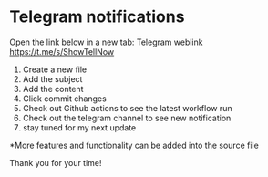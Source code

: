 # Telegram notifications

Open the link below in a new tab:
Telegram weblink
https://t.me/s/ShowTellNow

1) Create a new file
2) Add the subject
3) Add the content
4) Click commit changes
5) Check out Github actions to see the latest workflow run
6) Check out the telegram channel to see new notification 
7) stay tuned for my next update


*More features and functionality can be added into the source file


Thank you for your time!
